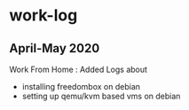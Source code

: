 # work-log

## April-May 2020

Work From Home : Added Logs about

- installing freedombox on debian
- setting up qemu/kvm based vms on debian